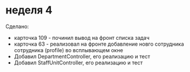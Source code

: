 # неделя 4

Сделано:

* карточка 109 - починил вывод на фронт списка задач
* карточка 63 - реализовал на фронте добавление новго сотрудника сотрудника (profile) во всплывающем окне
* Добавил DepartmentController, его реализацию и тест
* Добавил StaffUnitController, его реализацию и тест



